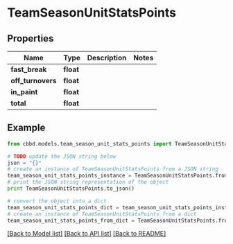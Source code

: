 # TeamSeasonUnitStatsPoints


## Properties
Name | Type | Description | Notes
------------ | ------------- | ------------- | -------------
**fast_break** | **float** |  | 
**off_turnovers** | **float** |  | 
**in_paint** | **float** |  | 
**total** | **float** |  | 

## Example

```python
from cbbd.models.team_season_unit_stats_points import TeamSeasonUnitStatsPoints

# TODO update the JSON string below
json = "{}"
# create an instance of TeamSeasonUnitStatsPoints from a JSON string
team_season_unit_stats_points_instance = TeamSeasonUnitStatsPoints.from_json(json)
# print the JSON string representation of the object
print TeamSeasonUnitStatsPoints.to_json()

# convert the object into a dict
team_season_unit_stats_points_dict = team_season_unit_stats_points_instance.to_dict()
# create an instance of TeamSeasonUnitStatsPoints from a dict
team_season_unit_stats_points_from_dict = TeamSeasonUnitStatsPoints.from_dict(team_season_unit_stats_points_dict)
```
[[Back to Model list]](../README.md#documentation-for-models) [[Back to API list]](../README.md#documentation-for-api-endpoints) [[Back to README]](../README.md)


